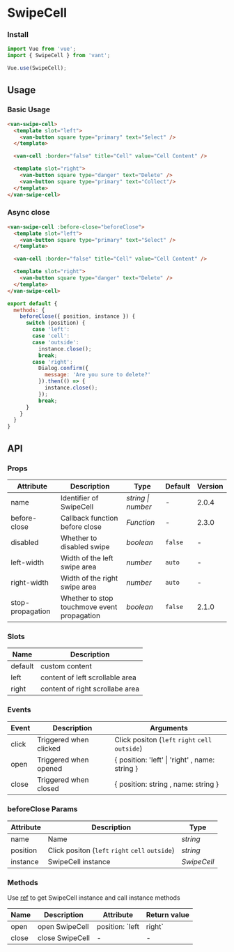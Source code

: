 # SwipeCell

### Install

``` javascript
import Vue from 'vue';
import { SwipeCell } from 'vant';

Vue.use(SwipeCell);
```

## Usage

### Basic Usage

```html
<van-swipe-cell>
  <template slot="left">
    <van-button square type="primary" text="Select" />
  </template>

  <van-cell :border="false" title="Cell" value="Cell Content" />

  <template slot="right">
    <van-button square type="danger" text="Delete" />
    <van-button square type="primary" text="Collect"/>
  </template>
</van-swipe-cell>
```

### Async close

```html
<van-swipe-cell :before-close="beforeClose">
  <template slot="left">
    <van-button square type="primary" text="Select" />
  </template>

  <van-cell :border="false" title="Cell" value="Cell Content" />

  <template slot="right">
    <van-button square type="danger" text="Delete" />
  </template>
</van-swipe-cell>
```

```js
export default {
  methods: {
    beforeClose({ position, instance }) {
      switch (position) {
        case 'left':
        case 'cell':
        case 'outside':
          instance.close();
          break;
        case 'right':
          Dialog.confirm({
            message: 'Are you sure to delete?'
          }).then(() => {
            instance.close();
          });
          break;
      }
    }
  }
}
```

## API

### Props

| Attribute | Description | Type | Default | Version |
|------|------|------|------|------|
| name | Identifier of SwipeCell | *string \| number* | - | 2.0.4 |
| before-close | Callback function before close | *Function* | - | 2.3.0 |
| disabled | Whether to disabled swipe | *boolean* | `false` | - |
| left-width | Width of the left swipe area | *number* | `auto` | - |
| right-width | Width of the right swipe area | *number* | `auto` | - |
| stop-propagation | Whether to stop touchmove event propagation | *boolean* | `false` | 2.1.0 |

### Slots

| Name | Description |
|------|------|
| default | custom content |
| left | content of left scrollable area |
| right | content of right scrollabe area |

### Events

| Event | Description | Arguments |
|------|------|------|
| click | Triggered when clicked | Click positon (`left` `right` `cell` `outside`) |
| open | Triggered when opened | { position: 'left' \| 'right' , name: string } |
| close | Triggered when closed | { position: string , name: string } |

### beforeClose Params

| Attribute | Description | Type |
|------|------|------|
| name | Name | *string* |
| position | Click positon (`left` `right` `cell` `outside`) | *string* |
| instance | SwipeCell instance | *SwipeCell* |

### Methods

Use [ref](https://vuejs.org/v2/api/#ref) to get SwipeCell instance and call instance methods

| Name | Description | Attribute | Return value |
|------|------|------|------|
| open | open SwipeCell | position: `left | right` | - |
| close | close SwipeCell | - | - |
